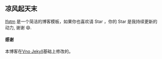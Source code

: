 ## 凉风起天末

[lfqtm](https://lfqtm.github.io) 是一个简洁的博客模板，如果你也喜欢请 Star ，你的 Star 是我持续更新的动力, 谢谢 😄.




#### 感谢   

本博客在[Vno Jekyll](https://github.com/onevcat/vno-jekyll)基础上修改的。  